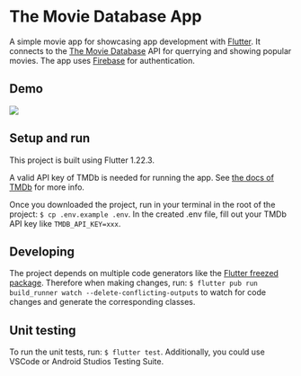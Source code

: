 # The Movie Database App

A simple movie app for showcasing app development with [Flutter](https://flutter.dev/). It connects to the [The Movie Database](https://www.themoviedb.org/) API for querrying and showing popular movies. The app uses [Firebase](https://firebase.google.com/) for authentication.

## Demo

![](demo.gif)

## Setup and run

This project is built using Flutter 1.22.3.

A valid API key of TMDb is needed for running the app. See [the docs of TMDb](https://developers.themoviedb.org/3/getting-started/introduction) for more info.

Once you downloaded the project, run in your terminal in the root of the project: `$ cp .env.example .env`. In the created .env file, fill out your TMDb API key like `TMDB_API_KEY=xxx`.

## Developing

The project depends on multiple code generators like the [Flutter freezed package](https://pub.dev/packages/freezed). Therefore when making changes, run: `$ flutter pub run build_runner watch --delete-conflicting-outputs` to watch for code changes and generate the corresponding classes.

## Unit testing

To run the unit tests, run: `$ flutter test`. Additionally, you could use VSCode or Android Studios Testing Suite.